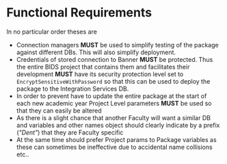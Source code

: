 # Functional Requirements

In no particular order theses are
- Connection managers **MUST** be used to simplify testing of the package against different DBs. This will also simplify deployment.
- Credentials of stored connection to Banner **MUST** be protected. Thus the entire BIDS project that contains them and facilitates their development **MUST** have its security protection level set to `EncryptSensitiveWithPassword` so that this can be used to deploy the package to the Integration Services DB.
- In order to prevent have to update the entire package at the start of each new academic year Project Level parameters **MUST** be used so that they can easily be altered
- As there is a slight chance that another Faculty will want a similar DB and variables and other names object should clearly indicate by a prefix (*"Dent"*) that they are Faculty specific
- At the same time should prefer Project params to Package variables as these can sometimes be ineffective due to accidental name collisions etc..
